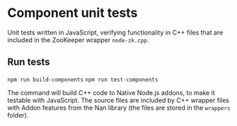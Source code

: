 # Component unit tests

Unit tests written in JavaScript, verifying functionality in C++ files that are included in the ZooKeeper wrapper `node-zk.cpp`.

## Run tests
`npm run build-components`
`npm run test-components`

The command will build C++ code to Native Node.js addons, to make it testable with JavaScript. The source files are included by C++ wrapper files with Addon features from the Nan library (the files are stored in the `wrappers` folder).
